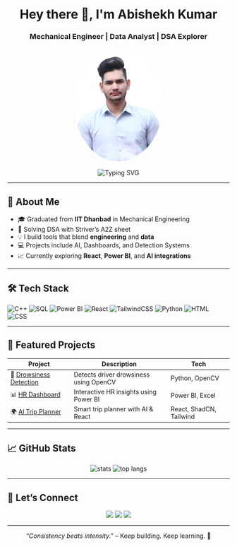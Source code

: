 <h1 align="center">Hey there 👋, I'm Abishekh Kumar</h1>
<h3 align="center">Mechanical Engineer | Data Analyst | DSA Explorer</h3>

<p align="center">
  <img src="./photo.jpg" alt="Abishekh Kumar" width="200" style="border-radius: 50%;" />
</p>

<p align="center">
  <img src="https://readme-typing-svg.demolab.com?font=Fira+Code&duration=3000&pause=1000&center=true&vCenter=true&width=435&lines=Mechanical+Engineer+%F0%9F%9A%9C;Data+Analyst+%F0%9F%93%88;DSA+Enthusiast+%F0%9F%94%A5;React+%2B+Power+BI+Learner" alt="Typing SVG" />
</p>

---

## 🚀 About Me

- 🎓 Graduated from **IIT Dhanbad** in Mechanical Engineering  
- 🧠 Solving DSA with Striver’s A2Z sheet  
- 💡 I build tools that blend **engineering** and **data**  
- 💻 Projects include AI, Dashboards, and Detection Systems  
- 📈 Currently exploring **React**, **Power BI**, and **AI integrations**

---

## 🛠️ Tech Stack

![C++](https://img.shields.io/badge/-C++-00599C?style=flat&logo=cplusplus&logoColor=white)
![SQL](https://img.shields.io/badge/-MySQL-00758F?style=flat&logo=mysql&logoColor=white)
![Power BI](https://img.shields.io/badge/-PowerBI-F2C811?style=flat&logo=powerbi&logoColor=black)
![React](https://img.shields.io/badge/-React-20232A?style=flat&logo=react)
![TailwindCSS](https://img.shields.io/badge/-TailwindCSS-06B6D4?style=flat&logo=tailwindcss)
![Python](https://img.shields.io/badge/-Python-3776AB?style=flat&logo=python&logoColor=white)
![HTML](https://img.shields.io/badge/-HTML5-E34F26?style=flat&logo=html5&logoColor=white)
![CSS](https://img.shields.io/badge/-CSS3-1572B6?style=flat&logo=css3)

---

## 📌 Featured Projects

| Project | Description | Tech |
|--------|-------------|------|
| 🧠 [Drowsiness Detection](https://github.com/yourusername/drowsiness-detection) | Detects driver drowsiness using OpenCV | Python, OpenCV |
| 📊 [HR Dashboard](https://github.com/yourusername/hr-dashboard) | Interactive HR insights using Power BI | Power BI, Excel |
| 🌍 [AI Trip Planner](https://github.com/yourusername/ai-trip-planner) | Smart trip planner with AI & React | React, ShadCN, Tailwind |

---

## 📈 GitHub Stats

<p align="center">
  <img src="https://github-readme-stats.vercel.app/api?username=yourusername&show_icons=true&theme=tokyonight" alt="stats" width="45%" />
  <img src="https://github-readme-stats.vercel.app/api/top-langs/?username=yourusername&layout=compact&theme=tokyonight" alt="top langs" width="45%" />
</p>

---

## 🔗 Let’s Connect

<p align="center">
  <a href="https://www.linkedin.com/in/yourlinkedin/" target="_blank"><img src="https://img.shields.io/badge/-LinkedIn-0A66C2?style=flat&logo=linkedin&logoColor=white" /></a>
  <a href="mailto:youremail@gmail.com"><img src="https://img.shields.io/badge/-Email-EA4335?style=flat&logo=gmail&logoColor=white" /></a>
  <a href="https://github.com/yourusername"><img src="https://img.shields.io/badge/-GitHub-181717?style=flat&logo=github&logoColor=white" /></a>
</p>

---

<p align="center"><i>“Consistency beats intensity.”</i> – Keep building. Keep learning. 🚀</p>
